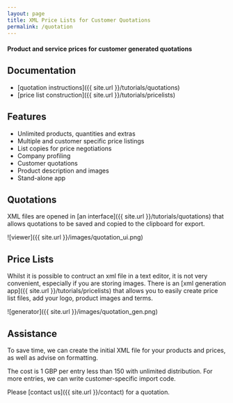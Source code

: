 ```yaml
---
layout: page
title: XML Price Lists for Customer Quotations 
permalink: /quotation
---
```


#### Product and service prices for customer generated quotations

## Documentation

- [quotation instructions]({{ site.url }}/tutorials/quotations)
- [price list construction]({{ site.url }}/tutorials/pricelists)

## Features

- Unlimited products, quantities and extras
- Multiple and customer specific price listings
- List copies for price negotiations
- Company profiling
- Customer quotations
- Product description and images
- Stand-alone app

## Quotations

XML files are opened in [an interface]({{ site.url }}/tutorials/quotations) that allows quotations to be saved and copied to the clipboard for export.

![viewer]({{ site.url }}/images/quotation_ui.png)

## Price Lists

Whilst it is possible to contruct an xml file in a text editor, it is not very convenient, especially if you are storing images. There is an [xml generation app]({{ site.url }}/tutorials/pricelists) that allows you to easily create price list files, add your logo, product images and terms.

![generator]({{ site.url }}/images/quotation_gen.png)

## Assistance

To save time, we can create the initial XML file for your products and prices, as well as advise on formatting.

The cost is 1 GBP per entry less than 150 with unlimited distribution. For more entries, we can write customer-specific import code. 

Please [contact us]({{ site.url }}/contact) for a quotation.

